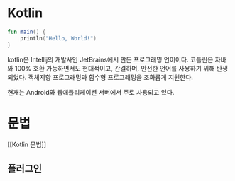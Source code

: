 # Kotlin
```kotlin
fun main() {
	println("Hello, World!")
}
```
kotlin은 Intellij의 개발사인 JetBrains에서 만든 프로그래밍 언어이다. 코틀린은 자바와 100% 호환 가능하면서도 현대적이고, 간결하며, 안전한 언어를 사용하기 위해 탄생되었다. 객체지향 프로그래밍과 함수형 프로그래밍을 조화롭게 지원한다.

현재는 Android와 웹애플리케이션 서버에서 주로 사용되고 있다.

# 문법
[[Kotlin 문법]]

## 플러그인

